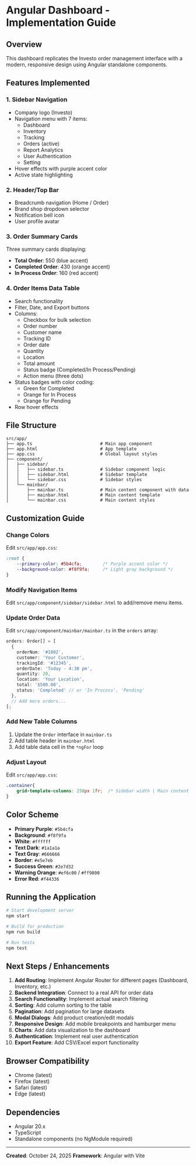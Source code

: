 # Angular Dashboard - Implementation Guide

## Overview
This dashboard replicates the Investo order management interface with a modern, responsive design using Angular standalone components.

## Features Implemented

### 1. **Sidebar Navigation**
- Company logo (Investo)
- Navigation menu with 7 items:
  - Dashboard
  - Inventory
  - Tracking
  - Orders (active)
  - Report Analytics
  - User Authentication
  - Setting
- Hover effects with purple accent color
- Active state highlighting

### 2. **Header/Top Bar**
- Breadcrumb navigation (Home / Order)
- Brand shop dropdown selector
- Notification bell icon
- User profile avatar

### 3. **Order Summary Cards**
Three summary cards displaying:
- **Total Order**: 550 (blue accent)
- **Completed Order**: 430 (orange accent)
- **In Process Order**: 160 (red accent)

### 4. **Order Items Data Table**
- Search functionality
- Filter, Date, and Export buttons
- Columns:
  - Checkbox for bulk selection
  - Order number
  - Customer name
  - Tracking ID
  - Order date
  - Quantity
  - Location
  - Total amount
  - Status badge (Completed/In Process/Pending)
  - Action menu (three dots)
- Status badges with color coding:
  - Green for Completed
  - Orange for In Process
  - Orange for Pending
- Row hover effects

## File Structure

```
src/app/
├── app.ts                          # Main app component
├── app.html                        # App template
├── app.css                         # Global layout styles
├── component/
│   ├── sidebar/
│   │   ├── sidebar.ts              # Sidebar component logic
│   │   ├── sidebar.html            # Sidebar template
│   │   └── sidebar.css             # Sidebar styles
│   └── mainbar/
│       ├── mainbar.ts              # Main content component with data
│       ├── mainbar.html            # Main content template
│       └── mainbar.css             # Main content styles
```

## Customization Guide

### Change Colors
Edit `src/app/app.css`:
```css
:root {
    --primary-color: #5b4cfa;        /* Purple accent color */
    --background-color: #f8f9fa;     /* Light gray background */
}
```

### Modify Navigation Items
Edit `src/app/component/sidebar/sidebar.html` to add/remove menu items.

### Update Order Data
Edit `src/app/component/mainbar/mainbar.ts` in the `orders` array:
```typescript
orders: Order[] = [
  {
    orderNum: '#1002',
    customer: 'Your Customer',
    trackingId: '#12345',
    orderDate: 'Today - 4:30 pm',
    quantity: 20,
    location: 'Your Location',
    total: '$500.00',
    status: 'Completed' // or 'In Process', 'Pending'
  },
  // Add more orders...
];
```

### Add New Table Columns
1. Update the `Order` interface in `mainbar.ts`
2. Add table header in `mainbar.html`
3. Add table data cell in the `*ngFor` loop

### Adjust Layout
Edit `src/app/app.css`:
```css
.container{
    grid-template-columns: 250px 1fr;  /* Sidebar width | Main content */
}
```

## Color Scheme

- **Primary Purple**: `#5b4cfa`
- **Background**: `#f8f9fa`
- **White**: `#ffffff`
- **Text Dark**: `#1a1a1a`
- **Text Gray**: `#666666`
- **Border**: `#e5e7eb`
- **Success Green**: `#2e7d32`
- **Warning Orange**: `#ef6c00` / `#ff9800`
- **Error Red**: `#f44336`

## Running the Application

```bash
# Start development server
npm start

# Build for production
npm run build

# Run tests
npm test
```

## Next Steps / Enhancements

1. **Add Routing**: Implement Angular Router for different pages (Dashboard, Inventory, etc.)
2. **Backend Integration**: Connect to a real API for order data
3. **Search Functionality**: Implement actual search filtering
4. **Sorting**: Add column sorting to the table
5. **Pagination**: Add pagination for large datasets
6. **Modal Dialogs**: Add product creation/edit modals
7. **Responsive Design**: Add mobile breakpoints and hamburger menu
8. **Charts**: Add data visualization to the dashboard
9. **Authentication**: Implement real user authentication
10. **Export Feature**: Add CSV/Excel export functionality

## Browser Compatibility

- Chrome (latest)
- Firefox (latest)
- Safari (latest)
- Edge (latest)

## Dependencies

- Angular 20.x
- TypeScript
- Standalone components (no NgModule required)

---

**Created**: October 24, 2025
**Framework**: Angular with Vite
